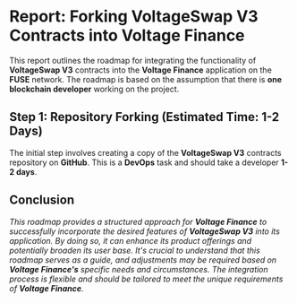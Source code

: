 # Report: Forking VoltageSwap V3 Contracts into Voltage Finance

This report outlines the roadmap for integrating the functionality of **VoltageSwap V3** contracts into the **Voltage Finance** application on the **FUSE** network. The roadmap is based on the assumption that there is **one blockchain developer** working on the project.  

## Step 1: Repository Forking (Estimated Time: 1-2 Days)

The initial step involves creating a copy of the **VoltageSwap V3** contracts repository on **GitHub**. This is a **DevOps** task and should take a developer **1-2 days**.
## Conclusion

_This roadmap provides a structured approach for **Voltage Finance** to successfully incorporate the desired features of **VoltageSwap V3** into its application. By doing so, it can enhance its product offerings and potentially broaden its user base. It's crucial to understand that this roadmap serves as a guide, and adjustments may be required based on **Voltage Finance's** specific needs and circumstances. The integration process is flexible and should be tailored to meet the unique requirements of **Voltage Finance**._  
